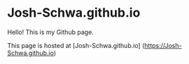 # Josh-Schwa.github.io
Hello! This is my Github page.

This page is hosted at [Josh-Schwa.github.io] (https://Josh-Schwa.github.io)
